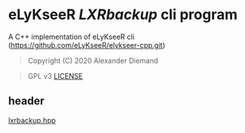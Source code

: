 # eLyKseeR _LXRbackup_ cli program

A C++ implementation of eLyKseeR cli (https://github.com/eLyKseeR/elykseer-cpp.git)

>  Copyright (C) 2020 Alexander Diemand

>  GPL v3
   [LICENSE](../../LICENSE)

## header

[lxrbackup.hpp](lxrbackup.hpp.md)

